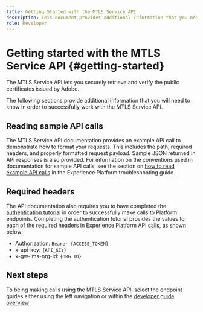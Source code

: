 ```yaml
---
title: Getting Started with the MTLS Service API
description: This document provides additional information that you need to know in order to successfully work with the MTLS API.
role: Developer
---
```

# Getting started with the MTLS Service API {#getting-started}

The MTLS Service API lets you securely retrieve and verify the public certificates issued by Adobe.

The following sections provide additional information that you will need to know in order to successfully work with the MTLS Service API.

## Reading sample API calls

The MTLS Service API documentation provides an example API call to demonstrate how to format your requests. This includes the path, required headers, and properly formatted request payload. Sample JSON returned in API responses is also provided. For information on the conventions used in documentation for sample API calls, see the section on [how to read example API calls](../../landing/troubleshooting.md#how-do-i-format-an-api-request) in the Experience Platform troubleshooting guide.

## Required headers

The API documentation also requires you to have completed the [authentication tutorial](https://www.adobe.com/go/platform-api-authentication-en) in order to successfully make calls to Platform endpoints. Completing the authentication tutorial provides the values for each of the required headers in Experience Platform API calls, as shown below:

- Authorization: `Bearer {ACCESS_TOKEN}`
- x-api-key: `{API_KEY}`
- x-gw-ims-org-id: `{ORG_ID}`

## Next steps

To being making calls using the MTLS Service API, select the endpoint guides either using the left navigation or within the [developer guide overview](./overview.md)
